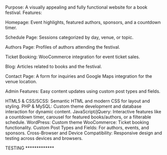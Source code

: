 Purpose: A visually appealing and fully functional website for a book festival. Features:

Homepage: Event highlights, featured authors, sponsors, and a countdown timer.

Schedule Page: Sessions categorized by day, venue, or topic.

Authors Page: Profiles of authors attending the festival.

Ticket Booking: WooCommerce integration for event ticket sales.

Blog: Articles related to books and the festival.

Contact Page: A form for inquiries and Google Maps integration for the venue location.

Admin Features: Easy content updates using custom post types and fields.

HTML5 & CSS/SCSS: Semantic HTML and modern CSS for layout and styling.  PHP & MySQL: Custom theme development and database interaction for dynamic content. JavaScript/jQuery: Interactive features like a countdown timer, carousel for featured books/authors, or a filterable schedule. WordPress: Custom theme  WooCommerce: Ticket booking functionality. 
Custom Post Types and Fields: For authors, events, and sponsors. Cross-Browser and Device Compatibility: Responsive design and testing across devices and browsers.

TESTING *************